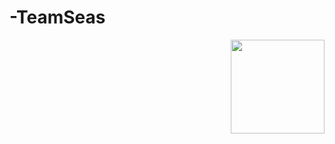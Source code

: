 # -TeamSeas

<img align="right" height="150" src="https://cdn.discordapp.com/attachments/821527550723096577/917802243862978610/teamseas.gif">
